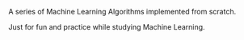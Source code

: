 A series of Machine Learning Algorithms implemented from scratch.

Just for fun and practice while studying Machine Learning. 
